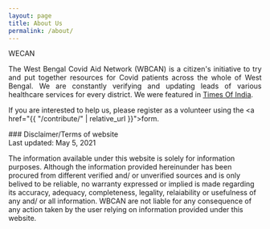 ```yaml
---
layout: page
title: About Us
permalink: /about/
---
```

<span class="headHi">WECAN</span><br>

<p align="justify" class="introtext">  The West Bengal Covid Aid Network (WBCAN) is a citizen's initiative to try and put together resources for Covid patients across the whole of West Bengal. We are constantly verifying and updating leads of various healthcare services for every district. We were featured in <a href="https://timesofindia.indiatimes.com/city/kolkata/volunteers-sift-social-media-posts-to-connect-those-in-need-with-genuine-covid-resources/articleshow/82376772.cms?utm_source=whatsapp&utm_medium=social&utm_campaign=TOIMobile">Times Of India</a>.

If you are interested to help us, please register as a volunteer using the <a href="{{ "/contribute/" | relative_url }}">form</a>.  </p>



<a id="disclaimer_id">
### Disclaimer/Terms of website
<div class="text_foot">
Last updated: May 5, 2021<br>

The information available under this website is solely for information purposes. Although the information provided hereinunder has been procured from different verified and/ or unverified sources and is only belived to be reliable, no warranty expressed or implied is made regarding its accuracy, adequacy, completeness, legality, relaiability or usefulness of any and/ or all information. WBCAN are not liable for any consequence of any action taken by the user relying on information provided under this website.
</div>
